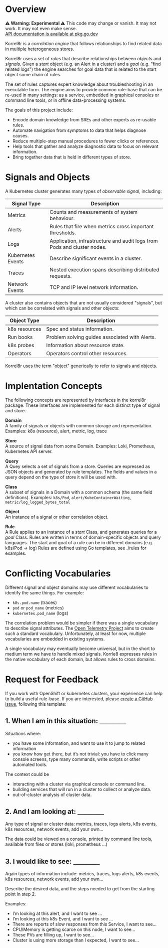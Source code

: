 # Overview

**⚠ Warning: Experimental ⚠** This code may change or vanish. It may not work. It may not even make sense.\
[API documentation is available at pkg.go.dev](https://pkg.go.dev/github.com/korrel8r/korrel8r/pkg/korrel8r)

Korrel8r is a *correlation engine* that follows relationships to find related data in multiple heterogeneous stores.

Korrel8r uses a set of *rules* that describe relationships between *objects* and *signals*. 
Given a *start* object (e.g. an Alert in a cluster) and a *goal* (e.g. "find related logs") the engine searches 
for goal data that is related to the start object some chain of rules.

The set of rules captures expert knowledge about troubleshooting in an executable form.
The engine aims to provide common rule-base that can be re-used in many settings:
as a service, embedded in graphical consoles or command line tools, or in offline data-processing systems.

The goals of this project include:

- Encode domain knowledge from SREs and other experts as re-usable rules.
- Automate navigation from symptoms to data that helps diagnose causes.
- Reduce multiple-step manual procedures to fewer clicks or references.
- Help tools that gather and analyze diagnostic data to focus on relevant information.
- Bring together data that is held in different types of store.

# Signals and Objects

A Kubernetes cluster generates many types of *observable signal*, including:

| Signal Type       | Description                                                             |
|-------------------|-------------------------------------------------------------------------|
| Metrics           | Counts and measurements of system behaviour.                            |
| Alerts            | Rules that fire when metrics cross important thresholds.                |
| Logs              | Application, infrastructure and audit logs from Pods and cluster nodes. |
| Kubernetes Events | Describe significant events in a cluster.                               |
| Traces            | Nested execution spans describing distributed requests.                 |
| Network Events    | TCP and IP level network information.                                   |

A cluster also contains objects that are not usually considered "signals",
but which can be correlated with signals and other objects:

| Object Type   | Description                                    |
|---------------|------------------------------------------------|
| k8s resources | Spec and status information.                   |
| Run books     | Problem solving guides associated with Alerts. |
| k8s probes    | Information about resource state.              |
| Operators     | Operators control other resources.             |

Korrel8r uses the term "object" generically to refer to signals and objects.

# Implentation Concepts

The following concepts are represented by interfaces in the korrel8r package.
These interfaces are implemented for each distinct type of signal and store.

**Domain** \
A family of signals or objects with common storage and representation.
Examples: k8s (resource), alert, metric, log, trace

**Store** \
A source of signal data from some Domain.
Examples: Loki, Prometheus, Kubernetes API server.

**Query**  \
A Quey selects a set of signals from a store.
Queries are expressed as JSON objects and generated by rule templates.
The fields and values in a query depend on the type of store it will be used with.

**Class**  \
A subset of signals in a Domain with a common schema (the same field definitions).
Examples: `k8s/Pod`, `alert/KubeContainerWaiting`, `metric/log_logged_bytes_total`

**Object** \
An instance of a signal or other correlation object.

**Rule**  \
A Rule applies to an instance of a *start* Class, and generates queries for a *goal* Class.
Rules are written in terms of domain-specific objects and query languages.
The start and goal of a rule can be in different domains (e.g. k8s/Pod → log)
Rules are defined using Go templates, see ./rules for examples.

# Conflicting Vocabularies

Different signal and object domains may use different vocabularies to identify the same things.
For example:

- `k8s.pod.name` (traces)
- `pod` or `pod_name` (metrics)
- `kubernetes.pod_name` (logs)

The correlation problem would be simpler if there was a single vocabulary to describe signal attributes.
The [Open Telemetry Project](https://opentelemetry.io/) aims to create such a standard vocabulary.
Unfortunately, at least for now, multiple vocabularies are embedded in existing systems.

A single vocabulary may eventually become universal, but in the short to medium term we have to handle mixed signals.
Korrle8 expresses rules in the native vocabulary of each domain, but allows rules to cross domains.

# Request for Feedback

If you work with OpenShift or kubernetes clusters, your experience can help to build a useful rule-base.
If you are interested, please [create a GitHub issue](https://github.com/korrel8r/korrel8r/issues/new), following this template:

## 1. When I am in this situation: ＿＿＿＿

Situations where:
- you have some information, and want to use it to jump to related information
- you know how get there, but it’s not trivial: you have to click many console screens, type many commands, write scripts or other automated tools.

The context could be
- interacting with a cluster via graphical console or command line.
- building services that will run in a cluster to collect or analyze data.
- out-of-cluster analysis of cluster data.

## 2. And I am looking at: ＿＿＿＿

Any type of signal or cluster data: metrics, traces, logs alerts, k8s events, k8s resources, network events, add your own…

The data could be viewed on a console, printed by command line tools, available from files or stores (loki, prometheus …)

## 3. I would like to see: ＿＿＿＿

Again types of information include: metrics, traces, logs alerts, k8s events, k8s resources, network events, add your own…

Describe the desired data, and the steps needed to get from the starting point in step 2.

Examples:
- I’m looking at this alert, and I want to see …
- I’m looking at this k8s Event, and I want to see …
- There are reports of slow responses from this Service, I want to see…
- CPU/Memory is getting scarce on this node, I want to see…
- These PVs are filling up, I want to see…
- Cluster is using more storage than I expected, I want to see…

